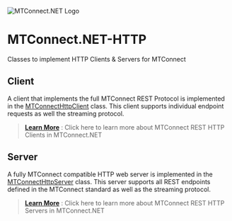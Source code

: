 ![MTConnect.NET Logo](https://raw.githubusercontent.com/TrakHound/MTConnect.NET/master/img/mtconnect-net-03-md.png) 

# MTConnect.NET-HTTP
Classes to implement HTTP Clients & Servers for MTConnect

## Client
A client that implements the full MTConnect REST Protocol is implemented in the [MTConnectHttpClient](https://github.com/TrakHound/MTConnect.NET/blob/version-6.0/libraries/MTConnect.NET-HTTP/Clients/MTConnectHttpClient.cs) class. This client supports individual endpoint requests as well the streaming protocol.

> **[Learn More](https://github.com/TrakHound/MTConnect.NET/blob/version-6.0/libraries/MTConnect.NET-HTTP/Clients/README.md)** : Click here to learn more about MTConnect REST HTTP Clients in MTConnect.NET

## Server
A fully MTConnect compatible HTTP web server is implemented in the [MTConnectHttpServer](https://github.com/TrakHound/MTConnect.NET/blob/version-6.0/libraries/MTConnect.NET-HTTP/Servers/MTConnectHttpServer.cs) class. This server supports all REST endpoints defined in the MTConnect standard as well as the streaming protocol.

> **[Learn More](https://github.com/TrakHound/MTConnect.NET/blob/version-6.0/libraries/MTConnect.NET-HTTP/Servers/README.md)** : Click here to learn more about MTConnect REST HTTP Servers in MTConnect.NET